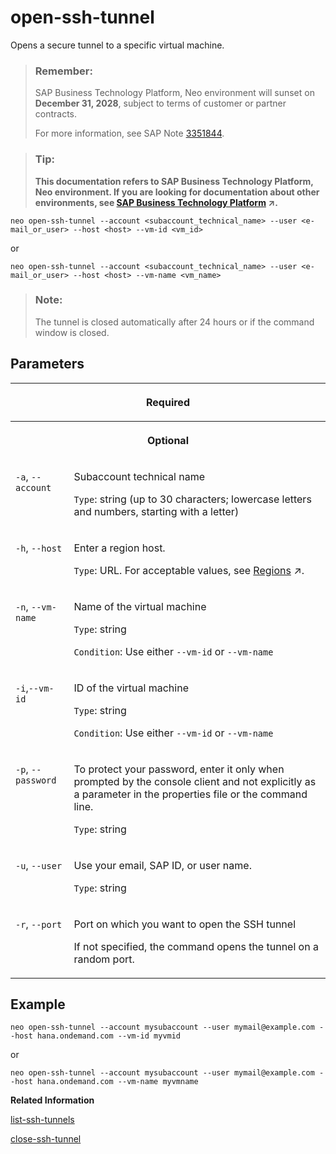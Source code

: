 <!-- loio6f8924a89b06426ea4aeac2042cd9acc -->

# open-ssh-tunnel

Opens a secure tunnel to a specific virtual machine.



> ### Remember:  
> SAP Business Technology Platform, Neo environment will sunset on **December 31, 2028**, subject to terms of customer or partner contracts.
> 
> For more information, see SAP Note [3351844](https://me.sap.com/notes/3351844).

> ### Tip:  
> **This documentation refers to SAP Business Technology Platform, Neo environment. If you are looking for documentation about other environments, see [SAP Business Technology Platform](https://help.sap.com/viewer/65de2977205c403bbc107264b8eccf4b/Cloud/en-US/6a2c1ab5a31b4ed9a2ce17a5329e1dd8.html "SAP Business Technology Platform (SAP BTP) is an integrated offering comprised of four technology portfolios: database and data management, application development and integration, analytics, and intelligent technologies. The platform offers users the ability to turn data into business value, compose end-to-end business processes, and build and extend SAP applications quickly.") :arrow_upper_right:.**



```
neo open-ssh-tunnel --account <subaccount_technical_name> --user <e-mail_or_user> --host <host> --vm-id <vm_id>
```

or

```
neo open-ssh-tunnel --account <subaccount_technical_name> --user <e-mail_or_user> --host <host> --vm-name <vm_name>
```

> ### Note:  
> The tunnel is closed automatically after 24 hours or if the command window is closed.



## Parameters




<table>
<tr>
<th valign="top" colspan="2">

Required



</th>
</tr>
<tr>
<th valign="top" colspan="2">

Optional



</th>
</tr>
<tr>
<td valign="top">

`-a`, `--account`



</td>
<td valign="top">

Subaccount technical name

`Type`: string \(up to 30 characters; lowercase letters and numbers, starting with a letter\)



</td>
</tr>
<tr>
<td valign="top">

`-h`, `--host`



</td>
<td valign="top">

Enter a region host.

`Type`: URL. For acceptable values, see [Regions](https://help.sap.com/viewer/65de2977205c403bbc107264b8eccf4b/Cloud/en-US/350356d1dc314d3199dca15bd2ab9b0e.html "You can deploy applications in different regions. Each region represents a geographical location (for example, Europe, US East) where applications, data, or services are hosted.") :arrow_upper_right:.



</td>
</tr>
<tr>
<td valign="top">

`-n`, `--vm-name` 



</td>
<td valign="top">

Name of the virtual machine

`Type`: string

`Condition`: Use either `--vm-id` or `--vm-name`



</td>
</tr>
<tr>
<td valign="top">

`-i`,`--vm-id` 



</td>
<td valign="top">

ID of the virtual machine

`Type`: string

`Condition`: Use either `--vm-id` or `--vm-name`



</td>
</tr>
<tr>
<td valign="top">

`-p`, `--password`



</td>
<td valign="top">

To protect your password, enter it only when prompted by the console client and not explicitly as a parameter in the properties file or the command line.

`Type`: string



</td>
</tr>
<tr>
<td valign="top">

`-u`, `--user`



</td>
<td valign="top">

Use your email, SAP ID, or user name.

`Type`: string



</td>
</tr>
<tr>
<td valign="top">

`-r`, `--port`



</td>
<td valign="top">

Port on which you want to open the SSH tunnel

If not specified, the command opens the tunnel on a random port.



</td>
</tr>
</table>



## Example

```
neo open-ssh-tunnel --account mysubaccount --user mymail@example.com --host hana.ondemand.com --vm-id myvmid
```

or

```
neo open-ssh-tunnel --account mysubaccount --user mymail@example.com --host hana.ondemand.com --vm-name myvmname
```

**Related Information**  


[list-ssh-tunnels](list-ssh-tunnels-da73699.md "Lists the currently opened SSH tunnels on the user's machine.")

[close-ssh-tunnel](close-ssh-tunnel-c505268.md "Closes the ssh-tunnel to the specified virtual machine. If no virtual machine ID is specified, closes all tunnels.")

